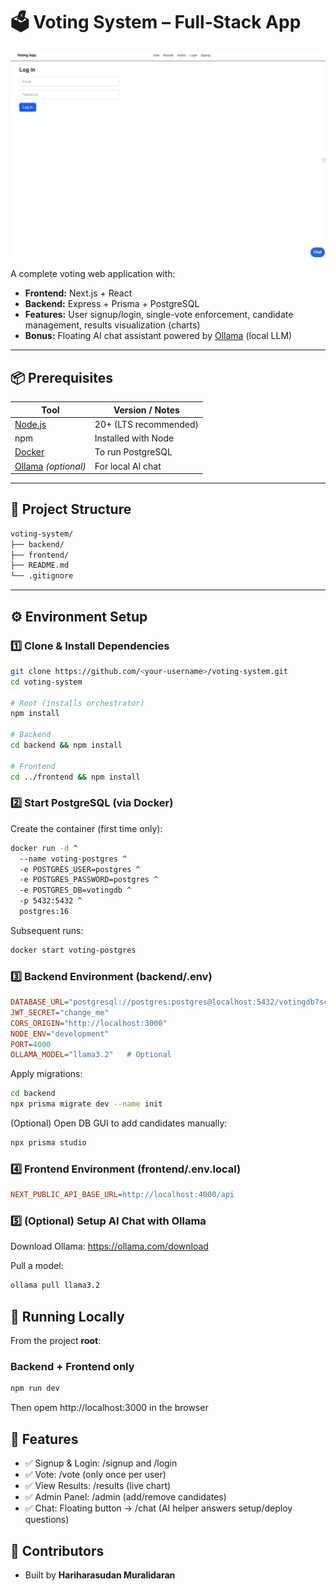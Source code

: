 # 🗳 Voting System – Full-Stack App
<p align="center">
  <img src="assets/page.png" alt="Voting System Banner" width="600">
</p>

A complete voting web application with:

- **Frontend:** Next.js + React  
- **Backend:** Express + Prisma + PostgreSQL  
- **Features:** User signup/login, single-vote enforcement, candidate management, results visualization (charts)  
- **Bonus:** Floating AI chat assistant powered by [Ollama](https://ollama.com/) (local LLM)

---

## 📦 Prerequisites

| Tool             | Version / Notes |
|-----------------|----------------|
| [Node.js](https://nodejs.org/) | 20+ (LTS recommended) |
| npm             | Installed with Node |
| [Docker](https://www.docker.com/) | To run PostgreSQL |
| [Ollama](https://ollama.com/) *(optional)* | For local AI chat |

---

## 📁 Project Structure
```bash
voting-system/
├── backend/ 
├── frontend/
├── README.md
└── .gitignore
```

---

## ⚙️ Environment Setup

### 1️⃣ Clone & Install Dependencies

```bash
git clone https://github.com/<your-username>/voting-system.git
cd voting-system

# Root (installs orchestrator)
npm install

# Backend
cd backend && npm install

# Frontend
cd ../frontend && npm install
```

### 2️⃣ Start PostgreSQL (via Docker)

Create the container (first time only):

```bash
docker run -d ^
  --name voting-postgres ^
  -e POSTGRES_USER=postgres ^
  -e POSTGRES_PASSWORD=postgres ^
  -e POSTGRES_DB=votingdb ^
  -p 5432:5432 ^
  postgres:16
```

Subsequent runs:
```bash
docker start voting-postgres
```

### 3️⃣ Backend Environment (backend/.env)
```ini
DATABASE_URL="postgresql://postgres:postgres@localhost:5432/votingdb?schema=public"
JWT_SECRET="change_me"
CORS_ORIGIN="http://localhost:3000"
NODE_ENV="development"
PORT=4000
OLLAMA_MODEL="llama3.2"   # Optional
```

Apply migrations:
```bash
cd backend
npx prisma migrate dev --name init
```

(Optional) Open DB GUI to add candidates manually:
```bash
npx prisma studio
```

### 4️⃣ Frontend Environment (frontend/.env.local)
```ini
NEXT_PUBLIC_API_BASE_URL=http://localhost:4000/api
```
### 5️⃣ (Optional) Setup AI Chat with Ollama
Download Ollama: https://ollama.com/download

Pull a model:

```bash
ollama pull llama3.2
```

## 🚀 Running Locally

From the project **root**:

### Backend + Frontend only
```bash
npm run dev
```
Then opem http://localhost:3000 in the browser

## 🧪 Features
- ✅ Signup & Login: /signup and /login
- ✅ Vote: /vote (only once per user)
- ✅ View Results: /results (live chart)
- ✅ Admin Panel: /admin (add/remove candidates)
- ✅ Chat: Floating button → /chat (AI helper answers setup/deploy questions)

## 👥 Contributors
- Built by **Hariharasudan Muralidaran**